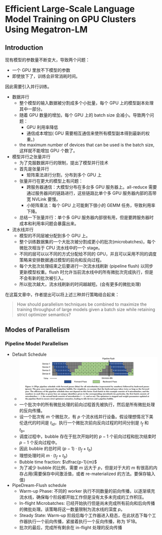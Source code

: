 # Efficient Large-Scale Language Model Training on GPU Clusters Using Megatron-LM

## Introduction

现有模型的参数量不断变大，导致两个问题：

- 一个 GPU 里放不下模型的参数
- 即使放下了，训练会非常消耗时间。

因此需要引入并行训练。

- 数据并行
    - 整个模型的输入数据被分割成多个小批量，每个 GPU 上的模型副本处理其中一部分。
    - 随着 GPU 数量的增加，每个 GPU 上的 batch size 会减小。导致两个问题：
        - GPU 利用率降低
        - 通信成本增加( GPU 需要相互通信来使所有模型副本得到最新的权重。)
    - the maximum number of devices that can be used is the batch size, 这样就不能增加 GPU 个数了。
- 模型并行之张量并行
    - 为了克服数据并行的限制，提出了模型并行技术
    - 首先是张量并行
        - 矩阵乘法进行分割，分布到多个 GPU 上
    - 张量并行在更大的模型上有问题：
        - 跨服务器通信：大模型分布在多台多 GPU 服务器上。all-reduce 需要通过服务器间的链路进行，这些链路比单个多 GPU 服务器内部的高带宽 NVLink 要慢。
        - 小矩阵乘法：每个 GPU 上可能剩下很小的 GEMM 任务，导致利用率下降。
    - 总结一下张量并行：单个多 GPU 服务器内部很有用，但是要跨服务器时成本和利用率问题会暴露出来。
- 流水线并行
    - 模型的不同层被分配到多个 GPU 上。
    - 整个训练数据集的一个大批次被分割成更小的批次(microbatches)，每个微批次相当于 CPU 流水线中的一个 stage。
    - 不同的层可以以不同的方式分配给不同的 GPU，并且可以采用不同的调度策略来安排数据通过模型的前向和反向过程。
    - 每个大批次处理结束之后要进行一次流水线刷新 (pipeline flush) 以同步更新模型权重。flush 时允许当前流水线中的所有微批次完成执行，但是不会有新的批次被引入。
    - 所以批次越大，流水线刷新的时间越越短。(会有更多的微批处理)

在这篇文章中，作者提出可以将上述三种并行策略结合起来：

> How should parallelism techniques be combined to maximize the training throughput of large models given a batch size while retaining strict optimizer semantics?


## Modes of Parallelism

### Pipeline Model Parallelism

- Default Schedule
    - ![](image/met6.png)
    - 一个批次中的所有微批处理的前向过程首先被执行，然后是所有微批处理的反向传播。
    - 设一个批次有 $m$ 个微批次，有 $p$ 个流水线并行设备。假设理想情况下美伦迭代的时间是 $t_{id}$，执行一个微批次前向反向过程的时间分别是 $t_f$ 和 $t_b$。
    - 调度过程中，bubble 存在于批次开始时的 $p-1$ 个前向过程和批次结束时 $p-1$ 个反向过程中。
    - 因此 bubble 的总时间 $(p-1)\cdot (t_f+t_b)$
    - 理想处理时间 $m\cdot (t_f+t_b)$
    - Bubble time fraction: $\dfrac{p-1}{m}$
    - 为了减少 bubble 的比例，需要 $m$ 远大于 $p$，但是对于大的 $m$ 有很高的内存占用(需要保存中间激活值，或者 re-materialized 的方法。要保存输入值)
- PipeDream-Flush schedule
    - Warm-up Phase: 不同的 worker 执行不同数量的前向传播，以逐渐填充流水线，确保每个阶段都开始工作但是没有太多未完成的工作积压。
    - In-flight Microbatches: 已经开始执行但是尚未完成所有前向和后向传播的微批处理。该策略将这一数量限制为流水线的深度 $p$。
    - Steady State: Warm-up 阶段后每个工作器进入稳态，在此状态下每个工作器执行一个前向传播，紧接着执行一个反向传播，称为 1F1B。
    - 批次的最后，完成所有剩余在 in-flight 处理的反向传播